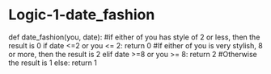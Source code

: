 # Logic-1-date_fashion
def date_fashion(you, date):
  #if either of you has style of 2 or less, then the result is 0
    if date <=2 or you <= 2:
        return 0
  #If either of you is very stylish, 8 or more, then the result is 2 
    elif date >=8  or you >= 8:
        return 2
  #Otherwise the result is 1
    else:
        return 1
